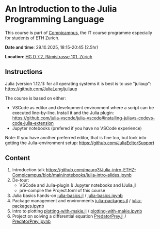 # An Introduction to the Julia Programming Language

This course is part of [Compicampus](https://ethz.ch/staffnet/en/it-services/catalogue/support-training/it-training/compicampus/details.10605o.html), the IT course programme especially for students of ETH Zurich.

__Date and time__: 29.10.2025, 18:15-20:45 (2.5hr)

__Location__: [HG D 7.2, Rämistrasse 101, Zürich](https://ethz.ch/en/campus/access/zentrum.html)

## Instructions

Julia (version 1.12.1): for all operating systems it is best is to use
"juliaup":
https://github.com/JuliaLang/juliaup

The course is based on either:
- VSCode as editor and development environment where a
script can be executed line-by-line. Install it and the Julia plugin:
https://github.com/julia-vscode/julia-vscode#installing-juliavs-codevs-code-julia-extension
- Jupyter notebooks (prefered if you have no VSCode experience)

Note: If you have another preferred editor, that is fine too, but look into
getting the Julia-environment setup:
https://github.com/JuliaEditorSupport

## Content
1) Introduction talk https://github.com/mauro3/Julia-intro-ETHZ-Compicampus/blob/main/notebooks/julia-intro-slides.ipynb
2) De-tour:
   - VSCode and Julia-plugin & Jupyter notebooks and IJulia.jl
   - pre-compile the Project.toml of this course
4) Julia basics hands-on [julia-basics.jl](https://github.com/mauro3/Julia-intro-ETHZ-Compicampus/blob/main/scripts/julia-basics.jl) / [julia-basics.ipynb](https://github.com/mauro3/Julia-intro-ETHZ-Compicampus/blob/main/notebooks/julia-basics.ipynb) 
5) Package management and environments [julia-packages.jl](https://github.com/mauro3/Julia-intro-ETHZ-Compicampus/blob/main/scripts/julia-packages.jl) / [julia-packages.ipynb](https://github.com/mauro3/Julia-intro-ETHZ-Compicampus/blob/main/notebooks/julia-packages.ipynb) 
6) Intro to plotting [plotting-with-makie.jl](https://github.com/mauro3/Julia-intro-ETHZ-Compicampus/blob/main/scripts/plotting-with-makie.jl) / [plotting-with-makie.ipynb](https://github.com/mauro3/Julia-intro-ETHZ-Compicampus/blob/main/notebooks/plotting-with-makie.ipynb) 
7) Project on solving a differential equation [PredatorPrey.jl](https://github.com/mauro3/Julia-intro-ETHZ-Compicampus/tree/main/project/PredatorPrey.jl) / [PredatorPrey.ipynb](https://github.com/mauro3/Julia-intro-ETHZ-Compicampus/tree/main/project/PredatorPrey.ipynb) 
